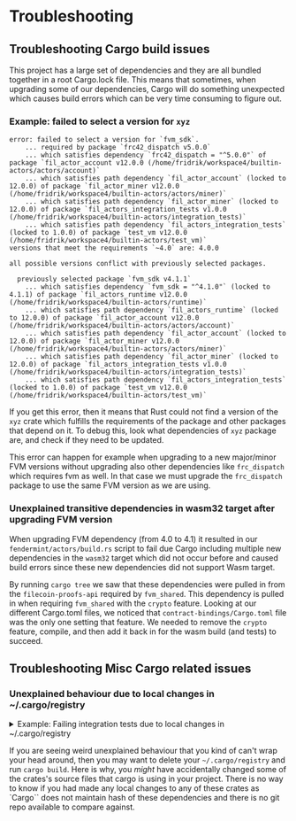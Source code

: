 # Troubleshooting

## Troubleshooting Cargo build issues

This project has a large set of dependencies and they are all bundled together in a root Cargo.lock file. This means that sometimes, when upgrading some of our dependencies, Cargo will do something unexpected which causes build errors which can be very time consuming to figure out.

### Example: failed to select a version for `xyz`

```
error: failed to select a version for `fvm_sdk`.
    ... required by package `frc42_dispatch v5.0.0`
    ... which satisfies dependency `frc42_dispatch = "^5.0.0"` of package `fil_actor_account v12.0.0 (/home/fridrik/workspace4/builtin-actors/actors/account)`
    ... which satisfies path dependency `fil_actor_account` (locked to 12.0.0) of package `fil_actor_miner v12.0.0 (/home/fridrik/workspace4/builtin-actors/actors/miner)`
    ... which satisfies path dependency `fil_actor_miner` (locked to 12.0.0) of package `fil_actors_integration_tests v1.0.0 (/home/fridrik/workspace4/builtin-actors/integration_tests)`
    ... which satisfies path dependency `fil_actors_integration_tests` (locked to 1.0.0) of package `test_vm v12.0.0 (/home/fridrik/workspace4/builtin-actors/test_vm)`
versions that meet the requirements `~4.0` are: 4.0.0

all possible versions conflict with previously selected packages.

  previously selected package `fvm_sdk v4.1.1`
    ... which satisfies dependency `fvm_sdk = "^4.1.0"` (locked to 4.1.1) of package `fil_actors_runtime v12.0.0 (/home/fridrik/workspace4/builtin-actors/runtime)`
    ... which satisfies path dependency `fil_actors_runtime` (locked to 12.0.0) of package `fil_actor_account v12.0.0 (/home/fridrik/workspace4/builtin-actors/actors/account)`
    ... which satisfies path dependency `fil_actor_account` (locked to 12.0.0) of package `fil_actor_miner v12.0.0 (/home/fridrik/workspace4/builtin-actors/actors/miner)`
    ... which satisfies path dependency `fil_actor_miner` (locked to 12.0.0) of package `fil_actors_integration_tests v1.0.0 (/home/fridrik/workspace4/builtin-actors/integration_tests)`
    ... which satisfies path dependency `fil_actors_integration_tests` (locked to 1.0.0) of package `test_vm v12.0.0 (/home/fridrik/workspace4/builtin-actors/test_vm)`
```

If you get this error, then it means that Rust could not find a version of the `xyz` crate which fulfills the requirements of the package and other packages that depend on it. To debug this, look what dependencies of `xyz` package are, and check if they need to be updated.

This error can happen for example when upgrading to a new major/minor FVM versions without upgrading also other dependencies like `frc_dispatch` which requires fvm as well. In that case we must upgrade the `frc_dispatch` package to use the same FVM version as we are using.

### Unexplained transitive dependencies in wasm32 target after upgrading FVM version

When upgrading FVM dependency (from 4.0 to 4.1) it resulted in our `fendermint/actors/build.rs` script to fail due Cargo including multiple new dependencies in the `wasm32` target which did not occur before and caused build errors since these new dependencies did not support Wasm target.

By running `cargo tree` we saw that these dependencies were pulled in from the `filecoin-proofs-api` required by `fvm_shared`. This dependency is pulled in when requiring `fvm_shared` with the `crypto` feature. Looking at our different Cargo.toml files, we noticed that `contract-bindings/Cargo.toml` file was the only one setting that feature. We needed to remove the `crypto` feature, compile, and then add it back in for the wasm build (and tests) to succeed.

## Troubleshooting Misc Cargo related issues

### Unexplained behaviour due to local changes in \~/.cargo/registry

<details>

<summary>Example: Failing integration tests due to local changes in ~/.cargo/registry</summary>

</details>

If you are seeing weird unexplained behaviour that you kind of can't wrap your head around, then you may want to delete your `~/.cargo/registry` and run `cargo build`. Here is why, you _might_ have accidentally changed some of the crates's source files that cargo is using in your project. There is no way to know if you had made any local changes to any of these crates as \`Cargo\`\` does not maintain hash of these dependencies and there is no git repo available to compare against.
